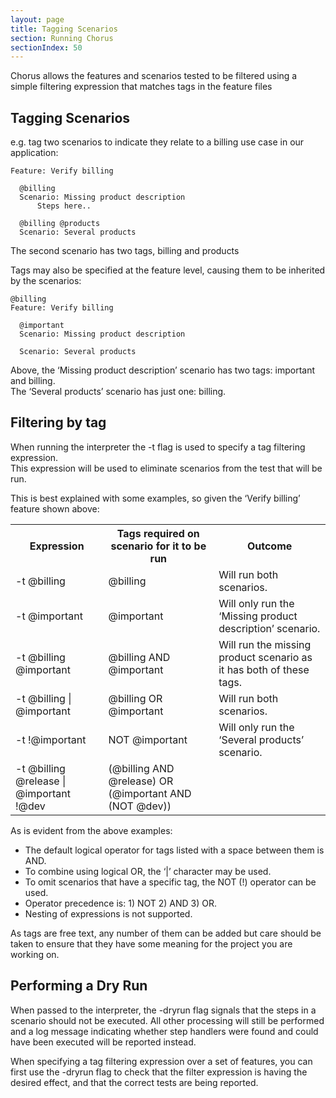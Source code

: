 ```yaml
---
layout: page
title: Tagging Scenarios
section: Running Chorus
sectionIndex: 50
---
```


Chorus allows the features and scenarios tested to be filtered using a simple filtering expression that matches tags in the feature files

## Tagging Scenarios

e.g. tag two scenarios to indicate they relate to a billing use case in our application:

    Feature: Verify billing
    
      @billing
      Scenario: Missing product description
          Steps here..
    
      @billing @products
      Scenario: Several products
 
The second scenario has two tags, billing and products     
      
Tags may also be specified at the feature level, causing them to be inherited by the scenarios:

    @billing
    Feature: Verify billing
    
      @important
      Scenario: Missing product description
    
      Scenario: Several products


Above, the ‘Missing product description’ scenario has two tags: important and billing.  
The ‘Several products’ scenario has just one: billing.

## Filtering by tag

When running the interpreter the -t flag is used to specify a tag filtering expression.  
This expression will be used to eliminate scenarios from the test that will be run.

This is best explained with some examples, so given the ‘Verify billing’ feature shown above:

<table>
<tr>
    <th>Expression</th>
    <th>Tags required on scenario for it to be run</th>
    <th>Outcome</th>
</tr>
<tr>
    <td>-t @billing</td>
    <td>@billing</td>
    <td>Will run both scenarios.</td>
</tr>
<tr>
    <td>-t @important</td>
    <td>@important</td>
    <td>Will only run the ‘Missing product description’ scenario.</td>
</tr>
<tr>
    <td>-t @billing @important</td>
    <td>@billing AND @important</td>
    <td>Will run the missing product scenario as it has both of these tags.</td>
</tr>
<tr>
    <td>-t @billing | @important</td>
    <td>@billing OR @important</td>
    <td>Will run both scenarios.</td>
</tr>
<tr>
    <td>-t !@important</td>
    <td>NOT @important</td>
    <td>Will only run the ‘Several products’ scenario.</td>
</tr>
<tr>
    <td>-t @billing @release | @important !@dev</td>
    <td>(@billing AND @release) OR (@important AND (NOT @dev))</td>
    <td></td>
</tr>
</table>
    
    
As is evident from the above examples:

* The default logical operator for tags listed with a space between them is AND.  
* To combine using logical OR, the ‘|’ character may be used. 
* To omit scenarios that have a specific tag, the NOT (!) operator can be used. 
* Operator precedence is: 1) NOT 2) AND 3) OR. 
* Nesting of expressions is not supported.

As tags are free text, any number of them can be added but care should be taken to ensure that they have some meaning for the project you are working on.


## Performing a Dry Run

When passed to the interpreter, the -dryrun flag signals that the steps in a scenario should not be executed. All other processing will still be performed and a log message indicating whether step handlers were found and could have been executed will be reported instead.

When specifying a tag filtering expression over a set of features, you can first use the -dryrun flag to check that the filter expression is having the desired effect, and that the correct tests are being reported.

